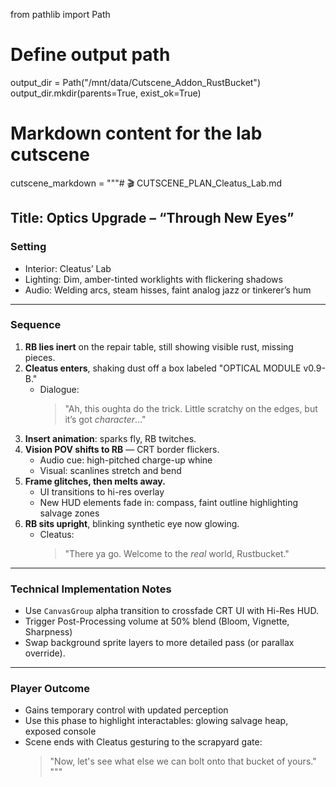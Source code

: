 from pathlib import Path

# Define output path
output_dir = Path("/mnt/data/Cutscene_Addon_RustBucket")
output_dir.mkdir(parents=True, exist_ok=True)

# Markdown content for the lab cutscene
cutscene_markdown = """# 🎬 CUTSCENE_PLAN_Cleatus_Lab.md

## Title: Optics Upgrade – “Through New Eyes”

### Setting
- Interior: Cleatus’ Lab
- Lighting: Dim, amber-tinted worklights with flickering shadows
- Audio: Welding arcs, steam hisses, faint analog jazz or tinkerer’s hum

---

### Sequence

1. **RB lies inert** on the repair table, still showing visible rust, missing pieces.
2. **Cleatus enters**, shaking dust off a box labeled "OPTICAL MODULE v0.9-B."
   - Dialogue:  
     > "Ah, this oughta do the trick. Little scratchy on the edges, but it’s got *character*..."
3. **Insert animation**: sparks fly, RB twitches.
4. **Vision POV shifts to RB** — CRT border flickers.
   - Audio cue: high-pitched charge-up whine
   - Visual: scanlines stretch and bend
5. **Frame glitches, then melts away.**
   - UI transitions to hi-res overlay
   - New HUD elements fade in: compass, faint outline highlighting salvage zones
6. **RB sits upright**, blinking synthetic eye now glowing.
   - Cleatus:
     > "There ya go. Welcome to the *real* world, Rustbucket."

---

### Technical Implementation Notes

- Use `CanvasGroup` alpha transition to crossfade CRT UI with Hi-Res HUD.
- Trigger Post-Processing volume at 50% blend (Bloom, Vignette, Sharpness)
- Swap background sprite layers to more detailed pass (or parallax override).

---

### Player Outcome

- Gains temporary control with updated perception
- Use this phase to highlight interactables: glowing salvage heap, exposed console
- Scene ends with Cleatus gesturing to the scrapyard gate:
  > "Now, let's see what else we can bolt onto that bucket of yours."
"""
